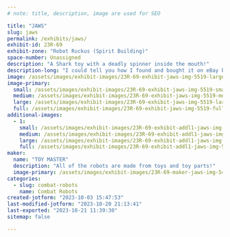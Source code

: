 ```yaml
---
# note: title, description, image are used for SEO

title: "JAWS"
slug: jaws
permalink: /exhibits/jaws/
exhibit-id: 23R-69
exhibit-zone: "Robot Ruckus (Spirit Building)"
space-number: Unassigned
description: "A Shark toy with a deadly spinner inside the mouth!"
description-long: "I could tell you how I found and bought it on eBay but that's boring!!"
image: /assets/images/exhibit-images/23R-69-exhibit-jaws-img-5519-large.jpeg
image-primary: 
  small: /assets/images/exhibit-images/23R-69-exhibit-jaws-img-5519-small.jpeg
  medium: /assets/images/exhibit-images/23R-69-exhibit-jaws-img-5519-medium.jpeg
  large: /assets/images/exhibit-images/23R-69-exhibit-jaws-img-5519-large.jpeg
  full: /assets/images/exhibit-images/23R-69-exhibit-jaws-img-5519-full.jpeg
additional-images: 
  - 1:
    small: /assets/images/exhibit-images/23R-69-exhibit-addl1-jaws-img-5533-small.jpeg
    medium: /assets/images/exhibit-images/23R-69-exhibit-addl1-jaws-img-5533-medium.jpeg
    large: /assets/images/exhibit-images/23R-69-exhibit-addl1-jaws-img-5533-large.jpeg
    full: /assets/images/exhibit-images/23R-69-exhibit-addl1-jaws-img-5533-full.jpeg
maker: 
  name: "TOY MASTER"
  description: "All of the robots are made from toys and toy parts!"
  image-primary: /assets/images/exhibit-images/23R-69-maker-jaws-img-5452-medium.jpeg
categories: 
  - slug: combat-robots
    name: Combat Robots
created-jotform: "2023-10-03 15:47:53"
last-modified-jotform: "2023-10-20 21:13:41"
last-exported: "2023-10-21 11:39:30"
sitemap: false

---
```

